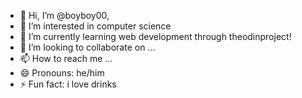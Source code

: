 - 👋 Hi, I’m @boyboy00, 
- 👀 I’m interested in computer science
- 🌱 I’m currently learning web development through theodinproject!
- 💞️ I’m looking to collaborate on ...
- 📫 How to reach me ...
- 😄 Pronouns: he/him
- ⚡ Fun fact: i love drinks

<!---
boyboy00/boyboy00 is a ✨ special ✨ repository because its `README.md` (this file) appears on your GitHub profile.
You can click the Preview link to take a look at your changes.
--->

